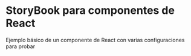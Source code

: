 # StoryBook para componentes de React

Ejemplo básico de un componente de React con varias configuraciones para probar
